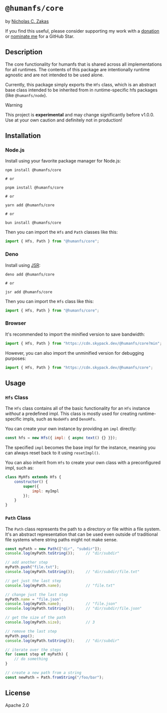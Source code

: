 # `@humanfs/core`

by [Nicholas C. Zakas](https://humanwhocodes.com)

If you find this useful, please consider supporting my work with a [donation](https://humanwhocodes.com/donate) or [nominate me](https://stars.github.com/nominate/) for a GitHub Star.

## Description

The core functionality for humanfs that is shared across all implementations for all runtimes. The contents of this package are intentionally runtime agnostic and are not intended to be used alone.

Currently, this package simply exports the `Hfs` class, which is an abstract base class intended to be inherited from in runtime-specific hfs packages (like `@humanfs/node`).

> [!WARNING]
> This project is **experimental** and may change significantly before v1.0.0. Use at your own caution and definitely not in production!

## Installation

### Node.js

Install using your favorite package manager for Node.js:

```shell
npm install @humanfs/core

# or

pnpm install @humanfs/core

# or

yarn add @humanfs/core

# or

bun install @humanfs/core
```

Then you can import the `Hfs` and `Path` classes like this:

```js
import { Hfs, Path } from "@humanfs/core";
```

### Deno

Install using [JSR](https://jsr.io):

```shell
deno add @humanfs/core

# or

jsr add @humanfs/core
```

Then you can import the `Hfs` class like this:

```js
import { Hfs, Path } from "@humanfs/core";
```

### Browser

It's recommended to import the minified version to save bandwidth:

```js
import { Hfs, Path } from "https://cdn.skypack.dev/@humanfs/core?min";
```

However, you can also import the unminified version for debugging purposes:

```js
import { Hfs, Path } from "https://cdn.skypack.dev/@humanfs/core";
```

## Usage

### `Hfs` Class

The `Hfs` class contains all of the basic functionality for an `Hfs` instance *without* a predefined impl. This class is mostly used for creating runtime-specific impls, such as `NodeHfs` and `DenoHfs`.

You can create your own instance by providing an `impl` directly:

```js
const hfs = new Hfs({ impl: { async text() {} }});
```

The specified `impl` becomes the base impl for the instance, meaning you can always reset back to it using `resetImpl()`.

You can also inherit from `Hfs` to create your own class with a preconfigured impl, such as:

```js
class MyHfs extends Hfs {
	constructor() {
		super({
			impl: myImpl
		});
	}
}
```

### `Path` Class

The `Path` class represents the path to a directory or file within a file system. It's an abstract representation that can be used even outside of traditional file systems where string paths might not make sense.

```js
const myPath = new Path(["dir", "subdir"]);
console.log(myPath.toString());		// "dir/subdir"

// add another step
myPath.push("file.txt");
console.log(myPath.toString());		// "dir/subdir/file.txt"

// get just the last step
console.log(myPath.name);			// "file.txt"

// change just the last step
myPath.name = "file.json";
console.log(myPath.name);			// "file.json"
console.log(myPath.toString());		// "dir/subdir/file.json"

// get the size of the path
console.log(myPath.size);			// 3

// remove the last step
myPath.pop();
console.log(myPath.toString());		// "dir/subdir"

// iterate over the steps
for (const step of myPath) {
	// do something
}

// create a new path from a string
const newPath = Path.fromString("/foo/bar");
```

## License

Apache 2.0
